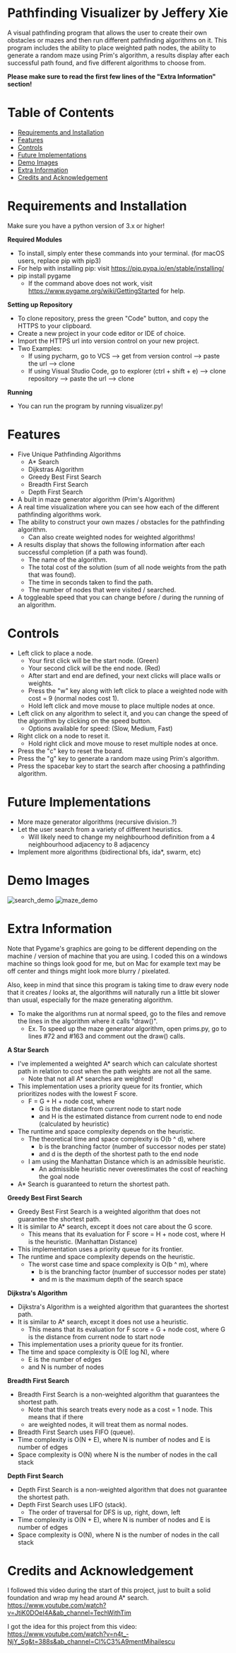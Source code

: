 # Pathfinding Visualizer by Jeffery Xie
A visual pathfinding program that allows the user to create their own obstacles or mazes and then run different pathfinding algorithms on it. This program includes the ability to place weighted path nodes, the ability to generate a random maze using Prim's algorithm, a results display after each successful path found, and five different algorithms to choose from.

**Please make sure to read the first few lines of the "Extra Information" section!**

# Table of Contents
* [Requirements and Installation](#req)
* [Features](#features)
* [Controls](#controls)
* [Future Implementations](#future)
* [Demo Images](#demo)
* [Extra Information](#extra)
* [Credits and Acknowledgement](#creds)

# Requirements and Installation <a name="req"></a>
Make sure you have a python version of 3.x or higher!

**Required Modules**
* To install, simply enter these commands into your terminal. (for macOS users, replace pip with pip3)
* For help with installing pip: visit https://pip.pypa.io/en/stable/installing/
* pip install pygame
  * If the command above does not work, visit https://www.pygame.org/wiki/GettingStarted for help.

**Setting up Repository**
* To clone repository, press the green "Code" button, and copy the HTTPS to your clipboard.
* Create a new project in your code editor or IDE of choice.
* Import the HTTPS url into version control on your new project.
* Two Examples:
  * If using pycharm, go to VCS --> get from version control --> paste the url --> clone
  * If using Visual Studio Code, go to explorer (ctrl + shift + e) --> clone repository --> paste the url --> clone

**Running**
* You can run the program by running visualizer.py!

# Features <a name="features"></a>
* Five Unique Pathfinding Algorithms
   * A* Search 
   * Dijkstras Algorithm 
   * Greedy Best First Search 
   * Breadth First Search 
   * Depth First Search 
* A built in maze generator algorithm (Prim's Algorithm)
* A real time visualization where you can see how each of the different pathfinding algorithms work.
* The ability to construct your own mazes / obstacles for the pathfinding algorithm.
  * Can also create weighted nodes for weighted algorithms!
* A results display that shows the following information after each successful completion (if a path was found).
  * The name of the algorithm.
  * The total cost of the solution (sum of all node weights from the path that was found).
  * The time in seconds taken to find the path.
  * The number of nodes that were visited / searched.
* A toggleable speed that you can change before / during the running of an algorithm.

# Controls <a name="controls"></a>
* Left click to place a node.
   * Your first click will be the start node. (Green)
   * Your second click will be the end node. (Red)
   * After start and end are defined, your next clicks will place walls or weights.
   * Press the "w" key along with left click to place a weighted node with cost = 9 (normal nodes cost 1).
   * Hold left click and move mouse to place multiple nodes at once.
* Left click on any algorithm to select it, and you can change the speed of the algorithm by clicking on the speed button.
  * Options available for speed: (Slow, Medium, Fast)
* Right click on a node to reset it.
   * Hold right click and move mouse to reset multiple nodes at once.
* Press the "c" key to reset the board.
* Press the "g" key to generate a random maze using Prim's algorithm.
* Press the spacebar key to start the search after choosing a pathfinding algorithm.

# Future Implementations <a name="future"></a>
* More maze generator algorithms (recursive division..?)
* Let the user search from a variety of different heuristics.
  * Will likely need to change my neighbourhood definition from a 4 neighbourhood adjacency to 8 adjacency
* Implement more algorithms (bidirectional bfs, ida*, swarm, etc)

# Demo Images <a name="demo"></a>
![search_demo](https://cdn.discordapp.com/attachments/770779709172613122/797213643833999400/demo.png)
![maze_demo](https://cdn.discordapp.com/attachments/770779709172613122/797213660619603998/maze.png)

# Extra Information <a name="extra"></a>
Note that Pygame's graphics are going to be different depending on the machine / version of machine that you are using. I coded this on a windows machine so things look good for me, but on Mac for example text may be off center and things might look more blurry / pixelated.

Also, keep in mind that since this program is taking time to draw every node that it creates / looks at, the algorithms will naturally run a little bit slower than usual, especially for the maze generating algorithm.
  * To make the algorithms run at normal speed, go to the files and remove the lines in the algorithm where it calls "draw()".
    * Ex. To speed up the maze generator algorithm, open prims.py, go to lines #72 and #163 and comment out the draw() calls.

**A Star Search**
* I've implemented a weighted A* search which can calculate shortest path in relation to cost when the path weights are not all the same. 
  * Note that not all A* searches are weighted!
* This implementation uses a priority queue for its frontier, which prioritizes nodes with the lowest F score.
  * F = G + H + node cost, where
    * G is the distance from current node to start node
    * and H is the estimated distance from current node to end node (calculated by heuristic)
* The runtime and space complexity depends on the heuristic.
  * The theoretical time and space complexity is O(b ^ d), where
    * b is the branching factor (number of successor nodes per state)
    * and d is the depth of the shortest path to the end node
  * I am using the Manhattan Distance which is an admissible heuristic. 
    * An admissible heuristic never overestimates the cost of reaching the goal node
* A* Search is guaranteed to return the shortest path.

**Greedy Best First Search**
* Greedy Best First Search is a weighted algorithm that does not guarantee the shortest path.
* It is similar to A* search, except it does not care about the G score.
  * This means that its evaluation for F score = H + node cost, where H is the heuristic. (Manhattan Distance)
* This implementation uses a priority queue for its frontier.
* The runtime and space complexity depends on the heuristic.
  * The worst case time and space complexity is O(b ^ m), where
    * b is the branching factor (number of successor nodes per state)
    * and m is the maximum depth of the search space

**Dijkstra's Algorithm**
* Dijkstra's Algorithm is a weighted algorithm that guarantees the shortest path.
* It is similar to A* search, except it does not use a heuristic.
  * This means that its evaluation for F score = G + node cost, where G is the distance from current node to start node
* This implementation uses a priority queue for its frontier.
* The time and space complexity is O(E log N), where 
  * E is the number of edges 
  * and N is number of nodes

**Breadth First Search**
* Breadth First Search is a non-weighted algorithm that guarantees the shortest path.
  * Note that this search treats every node as a cost = 1 node. This means that if there
  * are weighted nodes, it will treat them as normal nodes.
* Breadth First Search uses FIFO (queue).
* Time complexity is O(N + E), where N is number of nodes and E is number of edges
* Space complexity is O(N) where N is the number of nodes in the call stack

**Depth First Search**
* Depth First Search is a non-weighted algorithm that does not guarantee the shortest path.
* Depth First Search uses LIFO (stack).
  * The order of traversal for DFS is up, right, down, left
* Time complexity is O(N + E), where N is number of nodes and E is number of edges
* Space complexity is O(N), where N is the number of nodes in the call stack

# Credits and Acknowledgement <a name="creds"></a>
I followed this video during the start of this project, just to built a solid foundation and wrap my head around A* search. https://www.youtube.com/watch?v=JtiK0DOeI4A&ab_channel=TechWithTim

I got the idea for this project from this video: https://www.youtube.com/watch?v=n4t_-NjY_Sg&t=388s&ab_channel=Cl%C3%A9mentMihailescu
